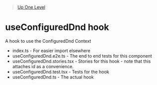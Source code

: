 > [Up One Level](../readme.md)

# useConfiguredDnd hook

A hook to use the ConfiguredDnd Context

- index.ts - For easier import elsewhere
- useConfiguredDnd.e2e.ts - The end to end tests for this component
- useConfiguredDnd.stories.tsx - Stories for this hook - note that this attaches id as a convenience.
- useConfiguredDnd.test.tsx - Tests for the hook
- useConfiguredDnd.ts - The actual hook
